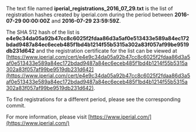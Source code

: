The text file named **iperial_registrations_2016_07_29.txt** is the list of registration hashes created by iperial.com during the period between **2016-07-29 00:00:00Z** and **2016-07-29 23:59:59Z**.

The SHA 512 hash of the list is **e4e9c34da05a92b47cc8c6025f2fdaa86d3a5af0e513433e589a84ec172bdad9487a84ec6eceb485f1bd4b1214f55b5315a302a83f057af99be9519db231d642** and the registration certificate for the list can be viewed at [https://www.iperial.com/cert/e4e9c34da05a92b47cc8c6025f2fdaa86d3a5af0e513433e589a84ec172bdad9487a84ec6eceb485f1bd4b1214f55b5315a302a83f057af99be9519db231d642](https://www.iperial.com/cert/e4e9c34da05a92b47cc8c6025f2fdaa86d3a5af0e513433e589a84ec172bdad9487a84ec6eceb485f1bd4b1214f55b5315a302a83f057af99be9519db231d642).

To find registrations for a different period, please see the corresponding commit.

For more information, please visit [https://www.iperial.com/](https://www.iperial.com/)
